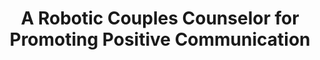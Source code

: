 ---
name: "A Robotic Couples Counselor For Promoting"
title: "A Robotic Couples Counselor for Promoting Positive Communication"
journal: "journal name" 
project: "Couples Counseler Robot"
event: "IEEE International Symposium on Robot and Human Interactive Communication (RO-MAN)"
authors:
- name: "Utami, D."
- name: "Bickmore, T."
- name: "Kruger, L."
year: 2017
resources:
- name: "RO-MAN17"
  src: "RO-MAN17.pdf"
external_url: null
draft: false 
headless: true
---